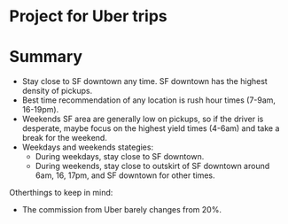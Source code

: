 # Project for Uber trips
# Summary
- Stay close to SF downtown any time. SF downtown has the highest density of pickups. 
- Best time recommendation of any location is rush hour times (7-9am, 16-19pm).
- Weekends SF area are generally low on pickups, so if the driver is desperate, maybe focus on the highest yield times (4-6am) and take a break for the weekend.
- Weekdays and weekends stategies:
  - During weekdays, stay close to SF downtown.
  - During weekends, stay close to outskirt of SF downtown around 6am, 16, 17pm, and SF downtown for other times. 

Otherthings to keep in mind:
- The commission from Uber barely changes from 20\%. 

